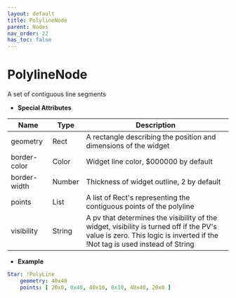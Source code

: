 ```yaml
---
layout: default
title: PolylineNode
parent: Nodes
nav_order: 22
has_toc: false
---
```



<a id="PolylineNode"></a>

# PolylineNode

A set of contiguous line segments


* **Special Attributes**

|     Name     |  Type  | Description|
|--------------|--------|------------|
| geometry     | Rect   | A rectangle describing the position and dimensions of the widget |
| border-color | Color  | Widget line color, $000000 by default |
| border-width | Number | Thickness of widget outline, 2 by default |
| points       | List   | A list of Rect's representing the contiguous points of the polyline |
| visibility   | String | A pv that determines the visibility of the widget, visibility is turned off if the PV's value is zero. This logic is inverted if the !Not tag is used instead of String |


* **Example**

```yaml
Star: !PolyLine
    geometry: 40x40
    points: [ 20x0, 0x40, 40x10, 0x10, 40x40, 20x0 ]
```

